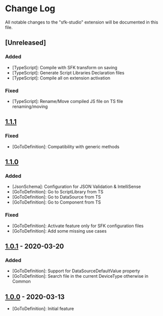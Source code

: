 # Change Log
All notable changes to the "sfk-studio" extension will be documented in this file.

## [Unreleased]

### Added
- [TypeScript]: Compile with SFK transform on saving
- [TypeScript]: Generate Script Libraries Declaration files
- [TypeScript]: Compile all on extension activation

### Fixed
- [TypeScript]: Rename/Move compiled JS file on TS file renaming/moving

## [1.1.1]

### Fixed
- [GoToDefinition]: Compatibility with generic methods

## [1.1.0]

### Added
- [JsonSchema]: Configuration for JSON Validation & IntelliSense
- [GoToDefinition]: Go to ScriptLibrary from TS
- [GoToDefinition]: Go to DataSource from TS
- [GoToDefinition]: Go to Component from TS

### Fixed
- [GoToDefinition]: Activate feature only for SFK configuration files
- [GoToDefinition]: Add some missing use cases

## [1.0.1] - 2020-03-20

### Added
- [GoToDefinition]: Support for DataSourceDefaultValue property
- [GoToDefinition]: Search file in the current DeviceType otherwise in Common

## [1.0.0] - 2020-03-13
- [GoToDefinition]: Initial feature

[1.1.1]: https://github.com/phan2tom/vscode.sfk-studio/releases/tag/1.1.1
[1.1.0]: https://github.com/phan2tom/vscode.sfk-studio/releases/tag/1.1.0
[1.0.1]: https://github.com/phan2tom/vscode.sfk-studio/releases/tag/1.0.1
[1.0.0]: https://github.com/phan2tom/vscode.sfk-studio/commit/b6107068e738855454b2f4e681af6716a84c5f59
